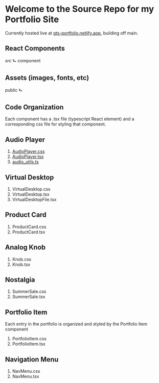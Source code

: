 # Welcome to the Source Repo for my Portfolio Site

Currently hosted live at [gts-portfolio.netlify.app](https://gts-portfolio.netlify.app), building off main.

## React Components

src
⮑ component

## Assets (images, fonts, etc)

public
⮑

## Code Organization

Each component has a .tsx file (typescript React element) and a corresponding css file for styling that component.

## Audio Player

1. [AudioPlayer.css](src/component/AudioPlayer.css)
2. [AudioPlayer.tsx](src/component/AudioPlayer.tsx)
3. [audio_utils.ts](src/component/audio_utils.ts)

## Virtual Desktop

1. VirtualDesktop.css
2. VirtualDesktop.tsx
3. VirtualDesktopFile.tsx

## Product Card

1. ProductCard.css
2. ProductCard.tsx

## Analog Knob

1. Knob.css
2. Knob.tsx

## Nostalgia

1. SummerSale.css
2. SummerSale.tsx

## Portfolio Item

Each entry in the portfolio is organized and styled by the Portfolio Item component

1. PortfolioItem.css
2. PortfolioItem.tsx

## Navigation Menu

1. NavMenu.css
2. NavMenu.tsx
